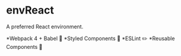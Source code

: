 # envReact
A preferred React environment.

*Webpack 4 + Babel :muscle:
*Styled Components :nail_care:
*ESLint  :pencil2:
*Reusable Components :santa: